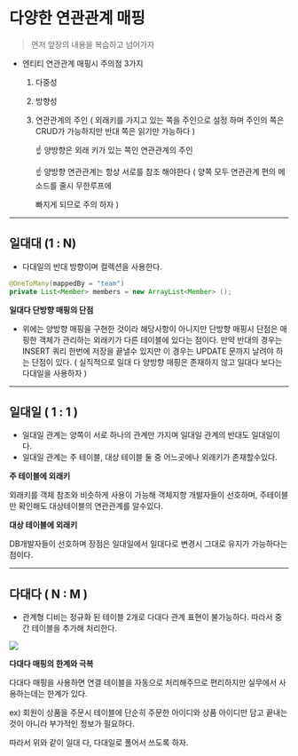 

# 다양한 연관관계 매핑

> 먼저 앞장의 내용을 복습하고 넘어가자

- 엔티티 연관관계 매핑시 주의점 3가지
    1. 다중성
    2. 방향성
    3. 연관관계의 주인 ( 외래키를 가지고 있는 쪽을 주인으로 설정 하며 주인의 쪽은 CRUD가 가능하지만 반대 쪽은 읽기만 가능하다 )

        ☝️ 양방향은 외래 키가 있는 쪽인 연관관계의 주인

        ☝️ 양방향 연관관계는 항상 서로를 참조 해야한다 ( 양쪽 모두 연관관계 편의 메소드를 줄시 무한루프에     

        빠지게 되므로 주의 하자 )

---

## 일대대 (1 : N)

- 다대일의 반대 방향이며 컬렉션을 사용한다.

```java
@OneToMany(mappedBy = "team")
private List<Member> members = new ArrayList<Member> ();
```

**일대다 단방향 매핑의 단점**

- 위에는 양방향 매핑을 구현한 것이라 해당사항이 아니지만 단방향 매핑시 단점은 매핑한 객체가 관리하는 외래키가 다른 테이블에 있다는 점이다. 만약 반대의 경우는 INSERT 쿼리 한번에 저장을 끝낼수 있지만 이 경우는 UPDATE 문까지 날려야 하는 단점이 있다. ( 실직적으로 일대 다 양방향 매핑은 존재하지 않고 일대다 보다는 다대일을 사용하자 )

---

## 일대일 ( 1 : 1 )

- 일대일 관계는 양쪽이 서로 하나의 관계만 가지며 일대일 관계의 반대도 일대일이다.
- 일대일 관계는 주 테이블, 대상 테이블 둘 중 어느곳에나 외래키가 존재할수있다.

**주 테이블에 외래키**

외래키를 객체 참조와 비슷하게 사용이 가능해 객체지향 개발자들이 선호하며, 주테이블만 확인해도 대상테이블의 연관관계를 알수있다.

**대상 테이블에 외래키**

DB개발자들이 선호하며 장점은 일대일에서 일대다로 변경시 그대로 유지가 가능하다는 점이다.

---

## 다대다 ( N : M )

- 관계형 디비는 정규화 된 테이블 2개로 다대다 관계 표현이 불가능하다. 따라서 중간 테이블을 추가해 처리한다.

![](https://images.velog.io/images/donglee99/post/d2a241b0-3db1-4023-8d8c-7a3883b2c75b/%EC%8A%A4%ED%81%AC%EB%A6%B0%EC%83%B7%202021-07-16%20%EC%98%A4%ED%9B%84%207.30.44.png)

**다대다 매핑의 한계와 극복** 

다대다 매핑을 사용하면 연결 테이블을 자동으로 처리해주므로 편리하지만 실무에서 사용하는데는 한계가 있다.

 ex) 회원이 상품을 주문시 테이블에 단순히 주문한 아이디와 상품 아이디만 담고 끝내는것이 아니라 부가적인 정보가 필요하다.

따라서 위와 같이 일대 다, 다대일로 풀어서 쓰도록 하자.